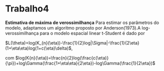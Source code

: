 # Trabalho4
**Estimativa de máxima de verossimilhança**
Para estimar os parâmetros do modelo, adaptamos um algoritmo proposto por Anderson(1973).A log-verossimilhança para o modelo espacial linear t-Student é dado por 

$L(\theta)=log(K_{n}(\eta))-\frac{1}{2}log|\Sigma|-\frac{1}{2\eta}(1+\eta\eta)log(1+c(\eta)\delta)$,

com $log(K{n}(\eta))=\frac{n}{2}log(\frac{c(\eta)}{\pi})+log\Gamma(\frac{1+\eta\eta}{2\eta})-log\Gamma(\frac{1}{2\eta})$
